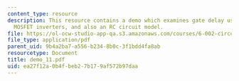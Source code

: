 ```yaml
---
content_type: resource
description: This resource contains a demo which examines gate delay using two cascaded
  MOSFET inverters, and also an RC circuit model.
file: https://ol-ocw-studio-app-qa.s3.amazonaws.com/courses/6-002-circuits-and-electronics-spring-2007/ea27f12a0b4fbeb27b179af572b97daa_demo_11.pdf
file_type: application/pdf
parent_uid: 9b4a2ba7-a556-b234-8b0c-3f1bdd4fa8ab
resourcetype: Document
title: demo_11.pdf
uid: ea27f12a-0b4f-beb2-7b17-9af572b97daa
---
```

